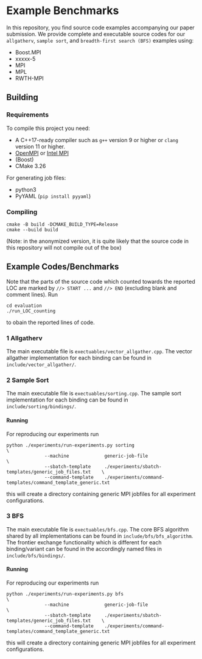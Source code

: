 # Example Benchmarks

In this repository, you find source code examples accompanying our paper submission.
We provide complete and executable source codes for our `allgatherv`, `sample sort`, and `breadth-first search (BFS)` examples using:
- Boost.MPI
- xxxxx-5
- MPI
- MPL
- RWTH-MPI

## Building

### Requirements
To compile this project you need:
- A C++17-ready compiler such as `g++` version 9 or higher or `clang` version 11 or higher.
- [OpenMPI](https://www.open-mpi.org/) or [Intel MPI](https://www.intel.com/content/www/us/en/developer/tools/oneapi/mpi-library.html#gs.pr0oht)
- (Boost)
- CMake 3.26

For generating job files:
- python3
- PyYAML (`pip install pyyaml`)



### Compiling

```shell
cmake -B build -DCMAKE_BUILD_TYPE=Release 
cmake --build build
```
(Note: in the anonymized version, it is quite likely that the source code in this repository will not compile out of the box)

## Example Codes/Benchmarks
Note that the parts of the source code which counted towards the reported LOC are marked by `//> START ...` and `//> END` (excluding blank and comment lines).
Run
```shell
cd evaluation
./run_LOC_counting
```
to obain the reported lines of code.

### 1 Allgatherv
The main executable file is `exectuables/vector_allgather.cpp`. The vector allgather implementation for each binding can be found in `include/vector_allgather/`.

### 2 Sample Sort
The main executable file is `exectuables/sorting.cpp`. The sample sort implementation for each binding can be found in `include/sorting/bindings/`.

#### Running
For reproducing our experiments run
```shell
python ./experiments/run-experiments.py sorting                                             \
              --machine             generic-job-file                                        \
              --sbatch-template     ./experiments/sbatch-templates/generic_job_files.txt    \
              --command-template    ./experiments/command-templates/command_template_generic.txt
```
this will create a directory containing generic MPI jobfiles for all experiment configurations.

### 3 BFS
The main executable file is `exectuables/bfs.cpp`. The core BFS algorithm shared by all implementations can be found in `include/bfs/bfs_algorithm`.
The frontier exchange functionality which is different for each binding/variant can be found in the accordingly named files in `include/bfs/bindings/`.

#### Running
For reproducing our experiments run
```shell
python ./experiments/run-experiments.py bfs                                                 \
              --machine             generic-job-file                                        \
              --sbatch-template     ./experiments/sbatch-templates/generic_job_files.txt    \
              --command-template    ./experiments/command-templates/command_template_generic.txt
```
this will create a directory containing generic MPI jobfiles for all experiment configurations.

